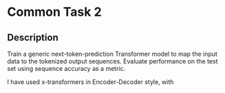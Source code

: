 # Common Task 2

## Description

Train a generic next-token-prediction Transformer model to map the input data to the tokenized output sequences. Evaluate performance on the test set using sequence accuracy as a metric.

I have used x-transformers in Encoder-Decoder style, with 
